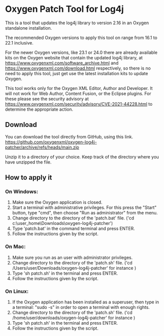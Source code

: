 # Oxygen Patch Tool for Log4j 
This is a tool that updates the log4j library to version 2.16 in an Oxygen standalone installation. 

The recommended Oxygen versions to apply this tool on range from 16.1 to 22.1 inclusive.

For the newer Oxygen versions, like 23.1 or 24.0 there are already available kits on the Oxygen website that contain the updated log4j library, at https://www.oxygenxml.com/software_archive.html and https://www.oxygenxml.com/download.html respectively, so there is no need to apply this tool, just get use the latest installation kits to update Oxygen.

This tool works only for the Oxygen XML Editor, Author and Developer. It will not work for Web Author, Content Fusion, or the Eclipse plugins. For these please see the security advisory at https://www.oxygenxml.com/security/advisory/CVE-2021-44228.html to determine the appropriate action.

## Download 
You can download the tool directly from GitHub, using this link.
https://github.com/oxygenxml/oxygen-log4j-patcher/archive/refs/heads/main.zip

Unzip it to a directory of your choice. Keep track of the directory where you have unzipped the file.

## How to apply it

### On Windows:

 1. Make sure the Oxygen application is closed.
 1. Start a terminal with administrative privileges. For this press the "Start" button, type "cmd", then choose "Run as administrator" from the  menu.
 1. Change directory to the directory of the 'patch.bat' file. ('cd c:\user_home\Downloads\oxygen-log4j-patcher')
 1. Type 'patch.bat' in the command terminal and press ENTER.
 1. Follow the instructions given by the script. 
   
### On Mac:
 1. Make sure you run as an user with administrator privileges.
 1. Change directory to the directory of the 'patch.sh' file. ('cd /Users/user/Downloads/oxygen-log4j-patcher' for instance ) 
 1. Type 'sh patch.sh' in the terminal and press ENTER.
 1. Follow the instructions given by the script.
    
### On Linux:
 1. If the Oxygen application has been installed as a superuser, then type in a terminal: "sudo -s" in order to open a terminal with enough rights.
 1. Change directory to the directory of the 'patch.sh' file. ('cd /home/user/downloads/oxygen-log4j-patcher' for instance )
 1. Type 'sh patch.sh' in the terminal and press ENTER.
 1. Follow the instructions given by the script.
   
